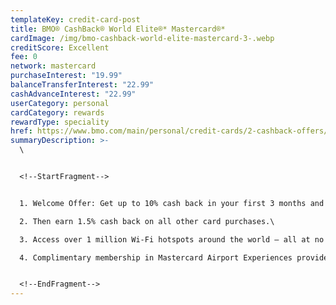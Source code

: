 ```yaml
---
templateKey: credit-card-post
title: BMO® CashBack® World Elite®* Mastercard®*
cardImage: /img/bmo-cashback-world-elite-mastercard-3-.webp
creditScore: Excellent
fee: 0
network: mastercard
purchaseInterest: "19.99"
balanceTransferInterest: "22.99"
cashAdvanceInterest: "22.99"
userCategory: personal
cardCategory: rewards
rewardType: speciality
href: https://www.bmo.com/main/personal/credit-cards/2-cashback-offers/
summaryDescription: >-
  \


  <!--StartFragment-->


  1. Welcome Offer: Get up to 10% cash back in your first 3 months and the $120 annual fee waived in the first year.\

  2. Then earn 1.5% cash back on all other card purchases.\

  3. Access over 1 million Wi-Fi hotspots around the world – all at no added cost, and no added fees or roaming charges.\

  4. Complimentary membership in Mastercard Airport Experiences provided by LoungeKey.


  <!--EndFragment-->
---
```

